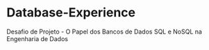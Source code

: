 # Database-Experience
Desafio de Projeto - O Papel dos Bancos de Dados SQL e NoSQL na Engenharia de Dados
